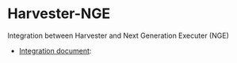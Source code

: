 # Harvester-NGE
Integration between Harvester and Next Generation Executer (NGE) 

* [Integration document](https://docs.google.com/document/d/1nOjaa-GvZe7MRslm06Qf8u3S-D7qdDkshTKMciXKKtI/edit):
